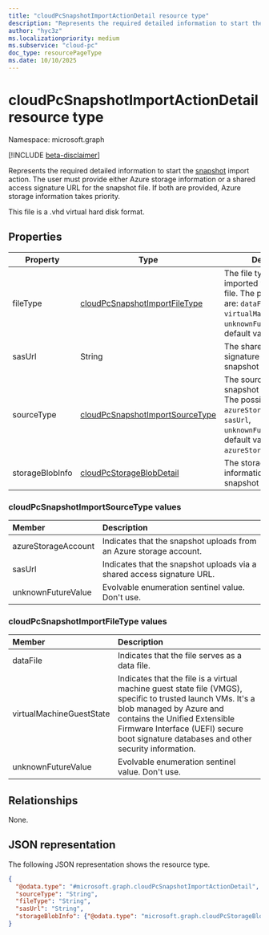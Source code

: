 ```yaml
---
title: "cloudPcSnapshotImportActionDetail resource type"
description: "Represents the required detailed information to start the snapshot import action."
author: "hyc3z"
ms.localizationpriority: medium
ms.subservice: "cloud-pc"
doc_type: resourcePageType
ms.date: 10/10/2025
---
```


# cloudPcSnapshotImportActionDetail resource type

Namespace: microsoft.graph

[!INCLUDE [beta-disclaimer](../../includes/beta-disclaimer.md)]

Represents the required detailed information to start the [snapshot](../resources/cloudpcsnapshot.md) import action. The user must provide either Azure storage information or a shared access signature URL for the snapshot file. If both are provided, Azure storage information takes priority.

This file is a .vhd virtual hard disk format.

## Properties

| Property           | Type         | Description                   |
| ------------------ | ------------ | ----------------------------- |
| fileType   | [cloudPcSnapshotImportFileType](#cloudpcsnapshotimportfiletype-values) | The file type of the imported virtual hard disk file. The possible values are: `dataFile`, `virtualMachineGuestState`, `unknownFutureValue`. The default value is `dataFile`.   |
| sasUrl | String | The shared access signature URL of the snapshot import action. |
| sourceType   | [cloudPcSnapshotImportSourceType](#cloudpcsnapshotimportsourcetype-values) | The source type of the snapshot import action. The possible values are: `azureStorageAccount`, `sasUrl`, `unknownFutureValue`. The default value is `azureStorageAccount`.   |
| storageBlobInfo | [cloudPcStorageBlobDetail](../resources/cloudpcstorageblobdetail.md) | The storage account information of the snapshot import action. |

### cloudPcSnapshotImportSourceType values
|Member|Description|
|:---|:---|
| azureStorageAccount | Indicates that the snapshot uploads from an Azure storage account. |
| sasUrl             | Indicates that the snapshot uploads via a shared access signature URL. |
| unknownFutureValue | Evolvable enumeration sentinel value. Don't use. |

### cloudPcSnapshotImportFileType values
|Member|Description|
|:---|:---|
| dataFile          |  Indicates that the file serves as a data file. |
| virtualMachineGuestState             |  Indicates that the file is a virtual machine guest state file (VMGS), specific to trusted launch VMs. It's a blob managed by Azure and contains the Unified Extensible Firmware Interface (UEFI) secure boot signature databases and other security information. |
| unknownFutureValue |  Evolvable enumeration sentinel value. Don't use. |

## Relationships
None.

## JSON representation
The following JSON representation shows the resource type.
<!-- {
  "blockType": "resource",
  "@odata.type": "microsoft.graph.cloudPcSnapshotImportActionDetail",
  "baseType": "microsoft.graph.entity",
  "openType": false
}
-->
``` json
{
  "@odata.type": "#microsoft.graph.cloudPcSnapshotImportActionDetail",
  "sourceType": "String",
  "fileType": "String",
  "sasUrl": "String",
  "storageBlobInfo": {"@odata.type": "microsoft.graph.cloudPcStorageBlobDetail"}
}
```

<!--
{
  "type": "#page.annotation",
  "description": "cloudPcSnapshotImportActionDetail resource",
  "namespace": "microsoft.graph.cloudPcSnapshotImportActionDetail"
  "keywords": "",
  "section": "documentation",
  "tocPath": "",
  "suppressions": []
}
-->
